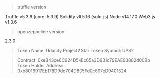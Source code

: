 
> truffle version

Truffle v5.3.9 (core: 5.3.9)
Solidity v0.5.16 (solc-js)
Node v14.17.0
Web3.js v1.3.6

> openzeppeline version

2.3.0

> Token Name: Udacity Project2 Star
> Token Symbol: UPS2

> Contract: 0xeB43ce6C924D54Ec65a3D931c79EAE93882d00Bb
> Token Holder Address: 0xb8016917Eb178D9dd704D8C5Fd0c897eD9401524


